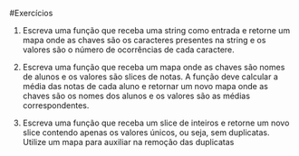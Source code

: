 #Exercícios

1. Escreva uma função que receba uma string como entrada e retorne um mapa onde as
chaves são os caracteres presentes na string e os valores são o número de ocorrências
de cada caractere.

2. Escreva uma função que receba um mapa onde as chaves são nomes de alunos e os
valores são slices de notas. A função deve calcular a média das notas de cada aluno e
retornar um novo mapa onde as chaves são os nomes dos alunos e os valores são as
médias correspondentes.

3. Escreva uma função que receba um slice de inteiros e retorne um novo slice contendo
apenas os valores únicos, ou seja, sem duplicatas. Utilize um mapa para auxiliar na
remoção das duplicatas
